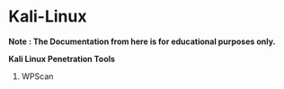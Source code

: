 # Kali-Linux <br>


**Note : The Documentation from here is for educational purposes only.** 

**Kali Linux Penetration Tools**
1. WPScan
